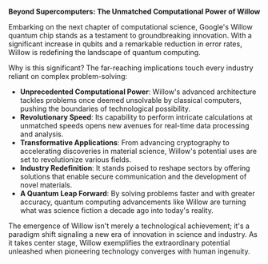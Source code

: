 **Beyond Supercomputers: The Unmatched Computational Power of Willow**

Embarking on the next chapter of computational science, Google's Willow quantum chip stands as a testament to groundbreaking innovation. With a significant increase in qubits and a remarkable reduction in error rates, Willow is redefining the landscape of quantum computing.

Why is this significant? The far-reaching implications touch every industry reliant on complex problem-solving:

- **Unprecedented Computational Power**: Willow's advanced architecture tackles problems once deemed unsolvable by classical computers, pushing the boundaries of technological possibility.
- **Revolutionary Speed**: Its capability to perform intricate calculations at unmatched speeds opens new avenues for real-time data processing and analysis.
- **Transformative Applications**: From advancing cryptography to accelerating discoveries in material science, Willow's potential uses are set to revolutionize various fields.
- **Industry Redefinition**: It stands poised to reshape sectors by offering solutions that enable secure communication and the development of novel materials.
- **A Quantum Leap Forward**: By solving problems faster and with greater accuracy, quantum computing advancements like Willow are turning what was science fiction a decade ago into today's reality.

The emergence of Willow isn't merely a technological achievement; it's a paradigm shift signaling a new era of innovation in science and industry. As it takes center stage, Willow exemplifies the extraordinary potential unleashed when pioneering technology converges with human ingenuity.